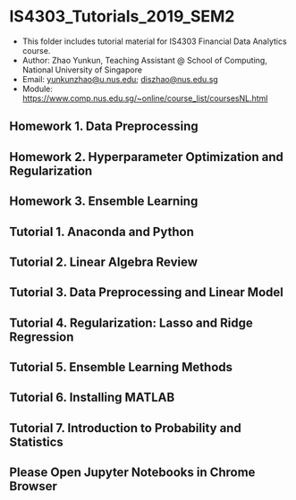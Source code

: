 # IS4303_Tutorials_2019_SEM2
* This folder includes tutorial material for IS4303 Financial Data Analytics course. 
* Author: Zhao Yunkun, Teaching Assistant @ School of Computing, National University of Singapore
* Email: yunkunzhao@u.nus.edu; diszhao@nus.edu.sg 
* Module: https://www.comp.nus.edu.sg/~online/course_list/coursesNL.html

## Homework 1. Data Preprocessing
## Homework 2. Hyperparameter Optimization and Regularization
## Homework 3. Ensemble Learning
## Tutorial 1. Anaconda and Python
## Tutorial 2. Linear Algebra Review
## Tutorial 3. Data Preprocessing and Linear Model
## Tutorial 4. Regularization: Lasso and Ridge Regression
## Tutorial 5. Ensemble Learning Methods
## Tutorial 6. Installing MATLAB
## Tutorial 7. Introduction to Probability and Statistics

## Please Open Jupyter Notebooks in Chrome Browser
